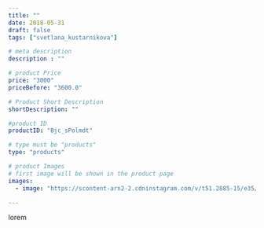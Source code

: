 ```yaml
---
title: ""
date: 2018-05-31
draft: false
tags: ["svetlana_kustarnikova"]

# meta description
description : ""

# product Price
price: "3000"
priceBefore: "3600.0"

# Product Short Description
shortDescription: ""

#product ID
productID: "Bjc_sPolmdt"

# type must be "products"
type: "products"

# product Images
# first image will be shown in the product page
images:
  - image: "https://scontent-arn2-2.cdninstagram.com/v/t51.2885-15/e35/32867666_1875103599454460_7635592382087430144_n.jpg?se=7&tp=1&_nc_ht=scontent-arn2-2.cdninstagram.com&_nc_cat=108&_nc_ohc=g68RZZIRKyUAX9kFEVD&ccb=7-4&oh=bff9744121c40a2da6f1092287a07f26&oe=60832F19&ig_cache_key=MTc5MTU4Njg2OTE2MDg2MzU5Nw%3D%3D.2-ccb7-4"

---
```

lorem
